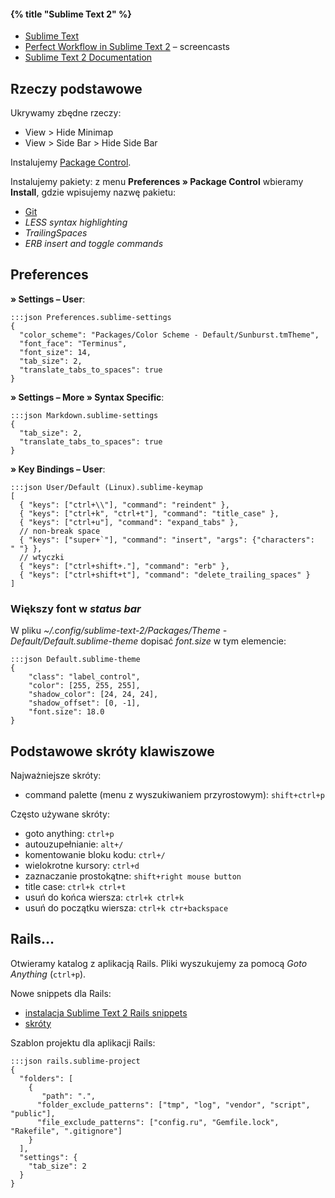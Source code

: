#### {% title "Sublime Text 2" %}

* [Sublime Text](http://www.sublimetext.com/)
* [Perfect Workflow in Sublime Text 2](https://tutsplus.com/course/improve-workflow-in-sublime-text-2/) – screencasts
* [Sublime Text 2 Documentation](http://www.sublimetext.com/docs/2/)


## Rzeczy podstawowe

Ukrywamy zbędne rzeczy:

* View > Hide Minimap
* View > Side Bar > Hide Side Bar

Instalujemy [Package Control](http://wbond.net/sublime\_packages/package\_control).

Instalujemy pakiety: z menu **Preferences » Package Control**
wbieramy **Install**, gdzie wpisujemy nazwę pakietu:

* [Git](https://github.com/kemayo/sublime-text-2-git/wiki)
* *LESS syntax highlighting*
* *TrailingSpaces*
* *ERB insert and toggle commands*


## Preferences

**» Settings – User**:

    :::json Preferences.sublime-settings
    {
      "color_scheme": "Packages/Color Scheme - Default/Sunburst.tmTheme",
      "font_face": "Terminus",
      "font_size": 14,
      "tab_size": 2,
      "translate_tabs_to_spaces": true
    }

**» Settings – More » Syntax Specific**:

    :::json Markdown.sublime-settings
    {
      "tab_size": 2,
      "translate_tabs_to_spaces": true
    }

**» Key Bindings – User**:

    :::json User/Default (Linux).sublime-keymap
    [
      { "keys": ["ctrl+\\"], "command": "reindent" },
      { "keys": ["ctrl+k", "ctrl+t"], "command": "title_case" },
      { "keys": ["ctrl+u"], "command": "expand_tabs" },
      // non-break space
      { "keys": ["super+`"], "command": "insert", "args": {"characters": " "} },
      // wtyczki
      { "keys": ["ctrl+shift+."], "command": "erb" },
      { "keys": ["ctrl+shift+t"], "command": "delete_trailing_spaces" }
    ]

### Większy font w *status bar*

W pliku *~/.config/sublime-text-2/Packages/Theme - Default/Default.sublime-theme*
dopisać *font.size* w tym elemencie:

    :::json Default.sublime-theme
    {
        "class": "label_control",
        "color": [255, 255, 255],
        "shadow_color": [24, 24, 24],
        "shadow_offset": [0, -1],
        "font.size": 18.0
    }


## Podstawowe skróty klawiszowe

Najważniejsze skróty:

* command palette (menu z wyszukiwaniem przyrostowym): `shift+ctrl+p`

Często używane skróty:

* goto anything:  `ctrl+p`
* autouzupełnianie: `alt+/`
* komentowanie bloku kodu: `ctrl+/`
* wielokrotne kursory: `ctrl+d`
* zaznaczanie prostokątne: `shift+right mouse button`
* title case: `ctrl+k ctrl+t`
* usuń do końca wiersza: `ctrl+k ctrl+k`
* usuń do początku wiersza: `ctrl+k ctr+backspace`


## Rails…

Otwieramy katalog z aplikacją Rails. Pliki wyszukujemy
za pomocą *Goto Anything* (`ctrl+p`).

Nowe snippets dla Rails:

* [instalacja Sublime Text 2 Rails snippets](https://github.com/tadast/sublime-rails-snippets)
* [skróty](http://tadast.github.com/sublime-rails-snippets/)

Szablon projektu dla aplikacji Rails:

    :::json rails.sublime-project
    {
      "folders": [
        {
           "path": ".",
          "folder_exclude_patterns": ["tmp", "log", "vendor", "script", "public"],
          "file_exclude_patterns": ["config.ru", "Gemfile.lock", "Rakefile", ".gitignore"]
        }
      ],
      "settings": {
        "tab_size": 2
      }
    }